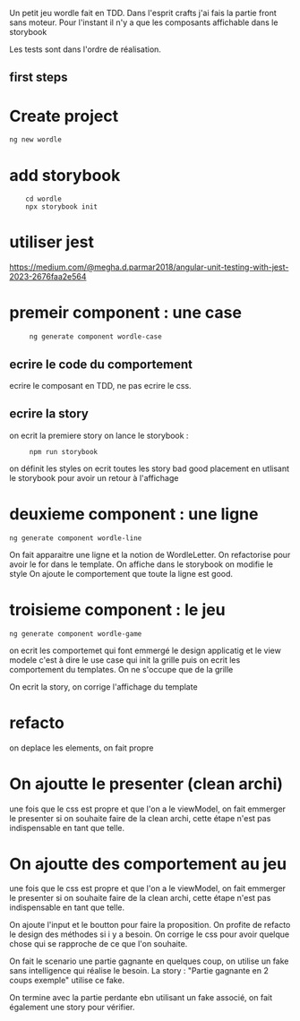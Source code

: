 
Un petit jeu wordle fait en TDD.
Dans l'esprit crafts j'ai fais la partie front sans moteur.
Pour l'instant il n'y a que les composants affichable dans le storybook

Les tests sont dans l'ordre de réalisation.

## first steps

# Create project  

```
ng new wordle 
```

# add storybook 

```
    cd wordle 
    npx storybook init
```

# utiliser jest

https://medium.com/@megha.d.parmar2018/angular-unit-testing-with-jest-2023-2676faa2e564


# premeir component : une case

```
     ng generate component wordle-case
```
## ecrire le code du comportement

ecrire le composant en TDD, ne pas ecrire le css.

## ecrire la story

on ecrit la premiere story
on lance le storybook :

```
     npm run storybook
```
on définit les styles
on ecrit toutes les story bad good placement en utlisant le storybook pour avoir un retour à l'affichage


# deuxieme component : une ligne
```
ng generate component wordle-line 
```
On fait apparaitre une ligne et la notion de WordleLetter. On refactorise pour avoir le for dans le template.
On affiche dans le storybook on modifie le style
On ajoute le comportement que toute la ligne est good.

# troisieme component : le jeu
```
ng generate component wordle-game 
```
on ecrit les comportemet qui font emmergé le design applicatig et le view modele c'est à dire le use case qui init la grille puis on ecrit les comportement du templates. On ne s'occupe que de la grille

On ecrit la story, on corrige l'affichage du template

# refacto

on deplace les elements, on fait propre

# On ajoutte le presenter (clean archi)

une fois que le css est propre et que l'on a le viewModel, on fait emmerger le presenter si on souhaite faire de la clean archi, cette étape n'est pas indispensable en tant que telle.

# On ajoutte des comportement au jeu

une fois que le css est propre et que l'on a le viewModel, on fait emmerger le presenter si on souhaite faire de la clean archi, cette étape n'est pas indispensable en tant que telle.

On ajoute l'input et le boutton pour faire la proposition. On profite de refacto le design des méthodes si i y a besoin.
On corrige le css pour avoir quelque chose qui se rapproche de ce que l'on souhaite.

On fait le scenario une partie gagnante en quelques coup, on utilise un fake sans intelligence qui réalise le besoin. 
La story : "Partie gagnante en 2 coups exemple" utilise ce fake. 

On termine avec la partie perdante ebn utilisant un fake associé, on fait également une story pour vérifier.